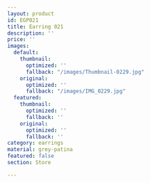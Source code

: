 ```yaml
---
layout: product
id: EGP021
title: Earring 021
description: ''
price: ''
images:
  default:
    thumbnail:
      optimized: ''
      fallback: "/images/Thumbnail-0229.jpg"
    original:
      optimized: ''
      fallback: "/images/IMG_0229.jpg"
  featured:
    thumbnail:
      optimized: ''
      fallback: ''
    original:
      optimized: ''
      fallback: ''
category: earrings
material: grey-patina
featured: false
section: Store

---
```

